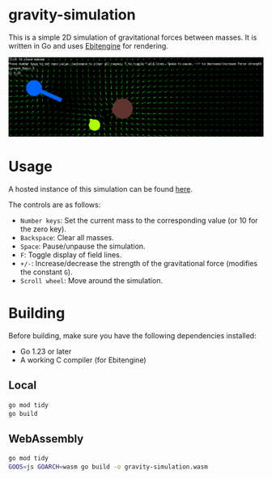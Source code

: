 # gravity-simulation

This is a simple 2D simulation of gravitational forces between masses. It is written in Go and uses [Ebitengine](https://ebitengine.org) for rendering.

![Screenshot](img/readme.png)

# Usage
A hosted instance of this simulation can be found [here](https://gravity.hexagon.monster).

The controls are as follows:
- `Number keys`: Set the current mass to the corresponding value (or 10 for the zero key).
- `Backspace`: Clear all masses.
- `Space`: Pause/unpause the simulation.
- `F`: Toggle display of field lines.
- `+/-`: Increase/decrease the strength of the gravitational force (modifies the constant `G`).
- `Scroll wheel`: Move around the simulation.

# Building
Before building, make sure you have the following dependencies installed:
- Go 1.23 or later
- A working C compiler (for Ebitengine)

## Local
```bash
go mod tidy
go build
```

## WebAssembly
```bash
go mod tidy
GOOS=js GOARCH=wasm go build -o gravity-simulation.wasm
```
